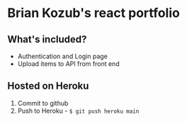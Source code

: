 <!-- TODO: add share photo (open graph tags?)-->

# Brian Kozub's react portfolio

## What's included?

- Authentication and Login page
- Upload items to API from front end

## Hosted on Heroku

1. Commit to github
2. Push to Heroku - `$ git push heroku main`
